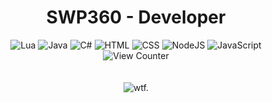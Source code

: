<h1 align="center">SWP360 - Developer</h1>
<div align="center">
	<img src="https://img.shields.io/badge/Lua-2C2D72?style=for-the-badge&logo=lua&logoColor=white" alt="Lua"/><span></span>
	<img src="https://img.shields.io/badge/Java-ED8B00?style=for-the-badge&logo=java&logoColor=white" alt="Java"/><span></span>
	<img src="https://img.shields.io/badge/C%23-239120?style=for-the-badge&logo=c-sharp&logoColor=white" alt="C#"/><span></span>
	<img src="https://img.shields.io/badge/HTML-239120?style=for-the-badge&logo=html5&logoColor=white" alt="HTML"/><span></span>
	<img src="https://img.shields.io/badge/CSS-239120?&style=for-the-badge&logo=css3&logoColor=white" alt="CSS"/><span></span>
	<img src="https://img.shields.io/badge/Node.js-43853D?style=for-the-badge&logo=node.js&logoColor=white" alt="NodeJS"/><span></span>
	<img src="https://img.shields.io/badge/JavaScript-323330?style=for-the-badge&logo=javascript&logoColor=F7DF1E" alt="JavaScript"/><span></span>
	<br>
	<img src="https://komarev.com/ghpvc/?username=swpq&style=flat-square" alt="View Counter"/>
	<br>
	<br>
	<br>
	<img src="https://github-readme-stats.vercel.app/api?username=swpq&count_private=true&show_icons=true&theme=tokyonight" alt="wtf."/>
</div>
